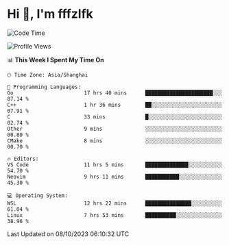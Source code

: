 # Hi 👋, I'm fffzlfk

<!--START_SECTION:waka-->
![Code Time](http://img.shields.io/badge/Code%20Time-485%20hrs%205%20mins-blue)

![Profile Views](http://img.shields.io/badge/Profile%20Views-0-blue)

📊 **This Week I Spent My Time On** 

```text
🕑︎ Time Zone: Asia/Shanghai

💬 Programming Languages: 
Go                       17 hrs 40 mins      ██████████████████████░░░   87.14 % 
C++                      1 hr 36 mins        ██░░░░░░░░░░░░░░░░░░░░░░░   07.91 % 
C                        33 mins             █░░░░░░░░░░░░░░░░░░░░░░░░   02.74 % 
Other                    9 mins              ░░░░░░░░░░░░░░░░░░░░░░░░░   00.80 % 
CMake                    8 mins              ░░░░░░░░░░░░░░░░░░░░░░░░░   00.70 % 

🔥 Editors: 
VS Code                  11 hrs 5 mins       ██████████████░░░░░░░░░░░   54.70 % 
Neovim                   9 hrs 11 mins       ███████████░░░░░░░░░░░░░░   45.30 % 

💻 Operating System: 
WSL                      12 hrs 22 mins      ███████████████░░░░░░░░░░   61.04 % 
Linux                    7 hrs 53 mins       ██████████░░░░░░░░░░░░░░░   38.96 % 
```


 Last Updated on 08/10/2023 06:10:32 UTC
<!--END_SECTION:waka-->
